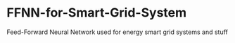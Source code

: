 # FFNN-for-Smart-Grid-System
Feed-Forward Neural Network used for energy smart grid systems and stuff
